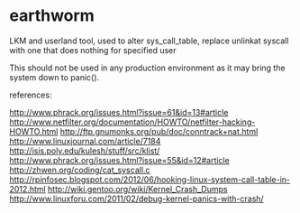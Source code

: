 earthworm
=========

LKM and userland tool, used to alter sys_call_table, replace unlinkat syscall with one that does nothing for specified user

This should not be used in any production environment as it may bring the system down to panic().

references:

http://www.phrack.org/issues.html?issue=61&id=13#article
http://www.netfilter.org/documentation/HOWTO/netfilter-hacking-HOWTO.html
http://ftp.gnumonks.org/pub/doc/conntrack+nat.html
http://www.linuxjournal.com/article/7184
http://isis.poly.edu/kulesh/stuff/src/klist/
http://www.phrack.org/issues.html?issue=55&id=12#article
http://zhwen.org/coding/cat_syscall.c
http://rpinfosec.blogspot.com/2012/06/hooking-linux-system-call-table-in-2012.html
http://wiki.gentoo.org/wiki/Kernel_Crash_Dumps
http://www.linuxforu.com/2011/02/debug-kernel-panics-with-crash/
